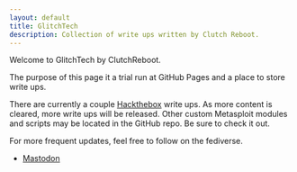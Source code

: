 ```yaml
---
layout: default
title: GlitchTech
description: Collection of write ups written by Clutch Reboot.
---
```


Welcome to GlitchTech by ClutchReboot.

The purpose of this page it a trial run at GitHub Pages and a place to store write ups.

There are currently a couple [Hackthebox](https://hackthebox.com/) write ups.
As more content is cleared, more write ups will be released.
Other custom Metasploit modules and scripts may be located in the GitHub repo. Be sure to check it out.

For more frequent updates, feel free to follow on the fediverse.

- <a rel="me" href="https://defcon.social/@clutch_reboot">Mastodon</a>
